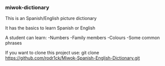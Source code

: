 ### miwok-dictionary

This is an Spanish/English picture dictionary

It has the basics to learn Spanish or English

A student can learn:
-Numbers
-Family members
-Colours
-Some common phrases

If you want to clone this project use:
git clone https://github.com/rodr1ck/Miwok-Spanish-English-Dictionary.git
